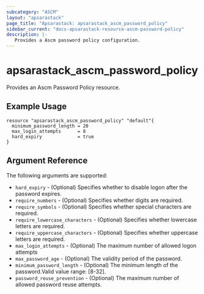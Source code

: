 ```yaml
---
subcategory: "ASCM"
layout: "apsarastack"
page_title: "Apsarastack: apsarastack_ascm_password_policy"
sidebar_current: "docs-apsarastack-resource-ascm-password-policy"
description: |-
   Provides a Ascm password policy configuration.
---
```

# apsarastack\_ascm_password_policy

Provides an Ascm Password Policy resource.

## Example Usage

```
resource "apsarastack_ascm_password_policy" "default"{
  minimum_password_length = 20
  max_login_attempts      = 8
  hard_expiry             = true
}

```
## Argument Reference

The following arguments are supported:

* `hard_expiry` - (Optional) Specifies whether to disable logon after the password expires.
* `require_numbers` - (Optional) Specifies whether digits are required.
* `require_symbols` - (Optional) Specifies whether special characters are required.
* `require_lowercase_characters` - (Optional)  Specifies whether lowercase letters are required.
* `require_uppercase_characters` - (Optional)  Specifies whether uppercase letters are required.
* `max_login_attempts` - (Optional) The maximum number of allowed logon attempts
* `max_password_age` - (Optional) The validity period of the password.
* `minimum_password_length` - (Optional) The minimum length of the password.Valid value range: [8-32].
* `password_reuse_prevention` - (Optional) The maximum number of allowed password reuse attempts.

